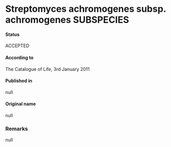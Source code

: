 Streptomyces achromogenes subsp. achromogenes SUBSPECIES
=======

#### Status
ACCEPTED

#### According to
The Catalogue of Life, 3rd January 2011

#### Published in
null

#### Original name
null

### Remarks
null